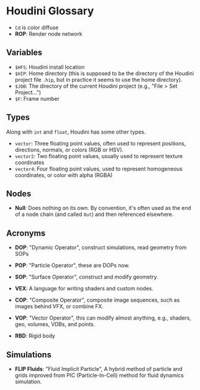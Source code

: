 # Houdini Glossary

- `Cd` is color diffuse
- **ROP**: Render node network

## Variables

- `$HFS`: Houdini install location
- `$HIP`: Home directory (this is supposed to be the directory of the Houdini project file `.hip`, but in practice it seems to use the home directory).
- `$JOB`: The directory of the current Houdini project (e.g., "File > Set Project...")
- `$F`: Frame number

## Types

Along with `int` and `float`, Houdini has some other types.

- `vector`: Three floating point values, often used to represent positions, directions, normals, or colors (RGB or HSV).
- `vector2`: Two floating point values, usually used to represent texture coordinates 
- `vector4`: Four floating point values, used to represent homogeneous coordinates, or color with alpha (RGBA)

## Nodes

- **Null**: Does nothing on its own. By convention, it's often used as the end of a node chain (and called `Out`) and then referenced elsewhere.

## Acronyms

- **DOP**: "Dynamic Operator", construct simulations, read geometry from SOPs
- **POP**: "Particle Operator", these are DOPs now.
- **SOP**: "Surface Operator", construct and modify geometry.
- **VEX**: A language for writing shaders and custom nodes.

- **COP**: "Composite Operator", composite image sequences, such as images behind VFX, or combine FX.
- **VOP**: "Vector Operator", this can modify almost anything, e.g., shaders, geo, volumes, VDBs, and points.

- **RBD**: Rigid body

## Simulations

- **FLIP Fluids**: "Fluid Implicit Particle", A hybrid method of particle and grids improved from PIC (Particle-In-Cell) method for fluid dynamics simulation.
